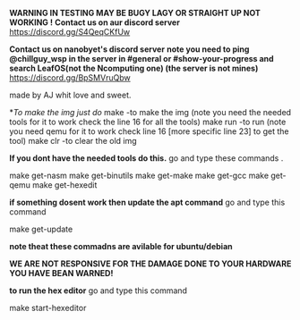 **WARNING IN TESTING MAY BE BUGY LAGY OR STRAIGHT UP NOT WORKING !**
**Contact us on aur discord server**
https://discord.gg/S4QeqCKfUw

**Contact us on nanobyet's discord server**
**note you need to ping @chillguy_wsp in the server in #general or #show-your-progress and search LeafOS(not the Ncomputing one)      (the server is not mines)**
https://discord.gg/BpSMVruQbw

made by AJ whit love and sweet.

**To make the img just do*
make -to make the img   (note you need the needed tools for it to work check the line 16 for all the tools) 
make run -to run        (note you need qemu for it to work check line 16 [more specific line 23] to get the tool)
make clr -to clear the old img

**If you dont have the needed tools do this.**
go and type these commands .

make get-nasm 
   make get-binutils
     make get-make
       make get-gcc 
         make get-qemu
           make get-hexedit

**if something dosent work then update the apt command**
go and type this command

make get-update

**note theat these commadns are avilable for ubuntu/debian**

**WE ARE NOT RESPONSIVE FOR THE DAMAGE DONE TO YOUR HARDWARE YOU HAVE BEAN WARNED!**

**to run the hex editor**
go and type this command 

make start-hexeditor
